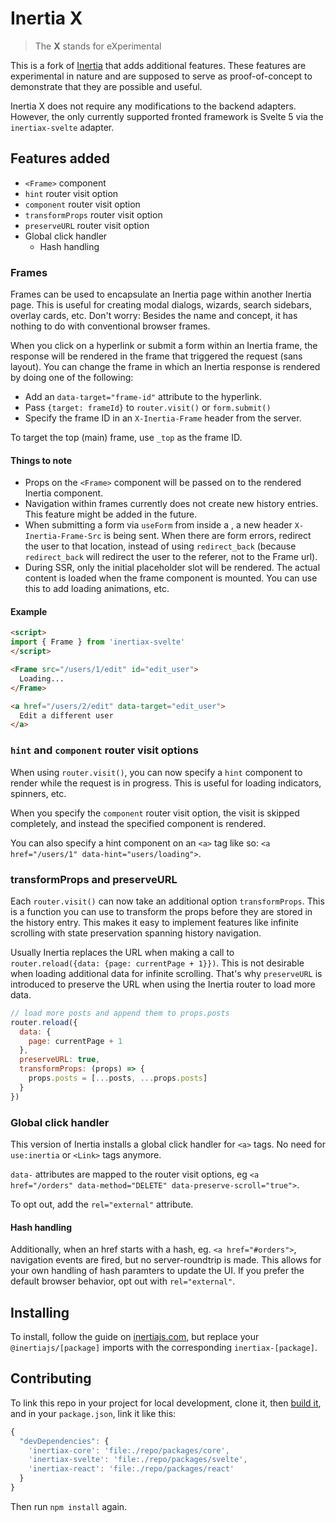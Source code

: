 # Inertia X

> The **X** stands for eXperimental

This is a fork of [Inertia](https://github.com/inertiajs/inertia) that adds additional features. These features are experimental in nature and are supposed to serve as proof-of-concept to demonstrate that they are possible and useful.

Inertia X does not require any modifications to the backend adapters. However, the only currently supported fronted framework is Svelte 5 via the `inertiax-svelte` adapter.

## Features added

- `<Frame>` component
- `hint` router visit option
- `component` router visit option
- `transformProps` router visit option
- `preserveURL` router visit option
- Global click handler
  - Hash handling

### Frames

Frames can be used to encapsulate an Inertia page within another Inertia page. This is useful for creating modal dialogs, wizards, search sidebars, overlay cards, etc. Don't worry: Besides the name and concept, it has nothing to do with conventional browser frames.

When you click on a hyperlink or submit a form within an Inertia frame, the response will be rendered in the frame that triggered the request (sans layout). You can change the frame in which an Inertia response is rendered by doing one of the following:

- Add an `data-target="frame-id"` attribute to the hyperlink.
- Pass `{target: frameId}` to `router.visit()` or `form.submit()`
- Specify the frame ID in an `X-Inertia-Frame` header from the server.

To target the top (main) frame, use `_top` as the frame ID.

#### Things to note

- Props on the `<Frame>` component will be passed on to the rendered Inertia component.
- Navigation within frames currently does not create new history entries. This feature might be added in the future.
- When submitting a form via `useForm` from inside a <Frame>, a new header `X-Inertia-Frame-Src` is being sent. When there are form errors, redirect the user to that location, instead of using `redirect_back` (because `redirect_back` will redirect the user to the referer, not to the Frame url).
- During SSR, only the initial placeholder slot will be rendered. The actual content is loaded when the frame component is mounted. You can use this to add loading animations, etc.

#### Example

```html
<script>
import { Frame } from 'inertiax-svelte'
</script>

<Frame src="/users/1/edit" id="edit_user">
  Loading...
</Frame>

<a href="/users/2/edit" data-target="edit_user">
  Edit a different user
</a>
```

### `hint` and `component` router visit options

When using `router.visit()`, you can now specify a `hint` component to render while the request is in progress. This is useful for loading indicators, spinners, etc.

When you specify the `component` router visit option, the visit is skipped completely, and instead the specified component is rendered.

You can also specify a hint component on an `<a>` tag like so: `<a href="/users/1" data-hint="users/loading">`.

### transformProps and preserveURL

Each `router.visit()` can now take an additional option `transformProps`. This is a function you can use to transform the props before they are stored in the history entry. This makes it easy to implement features like infinite scrolling with state preservation spanning history navigation.

Usually Inertia replaces the URL when making a call to `router.reload({data: {page: currentPage + 1}})`. This is not desirable when loading additional data for infinite scrolling. That's why `preserveURL` is introduced to preserve the URL when using the Inertia router to load more data.

```js
// load more posts and append them to props.posts
router.reload({
  data: {
    page: currentPage + 1
  },
  preserveURL: true,
  transformProps: (props) => {
    props.posts = [...posts, ...props.posts]
  }
})
```



### Global click handler

This version of Inertia installs a global click handler for `<a>` tags. No need for `use:inertia` or `<Link>` tags anymore.

`data-` attributes are mapped to the router visit options, eg `<a href="/orders" data-method="DELETE" data-preserve-scroll="true">`.

To opt out, add the `rel="external"` attribute.

#### Hash handling

Additionally, when an href starts with a hash, eg. `<a href="#orders">`, navigation events are fired, but no server-roundtrip is made. This allows for your own handling of hash paramters to update the UI. If you prefer the default browser behavior, opt out with `rel="external"`.

## Installing

To install, follow the guide on [inertiajs.com](https://inertiajs.com), but replace your `@inertiajs/[package]` imports with the corresponding `inertiax-[package]`.

## Contributing

To link this repo in your project for local development, clone it, then [build it](https://github.com/inertiajs/inertia/blob/master/.github/CONTRIBUTING.md#packages), and in your `package.json`, link it like this:

```js
{
  "devDependencies": {
    'inertiax-core': 'file:./repo/packages/core',
    'inertiax-svelte': 'file:./repo/packages/svelte',
    'inertiax-react': 'file:./repo/packages/react'
  }
}
```

Then run `npm install` again.


